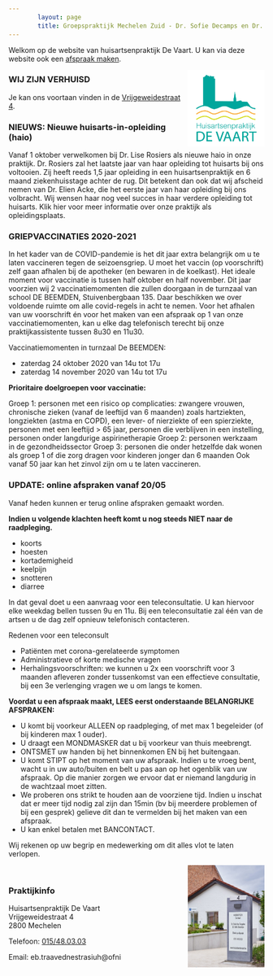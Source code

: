 ```yaml
---
        layout: page
        title: Groepspraktijk Mechelen Zuid - Dr. Sofie Decamps en Dr. Sofie Van Tongelen
---
```


Welkom op de website van huisartsenpraktijk De Vaart. U kan via deze website ook een <a href="http://www.introlution.be/clientwebsites/doctorwebsite_2/logincustom.aspx?domain=huisartsendevaart.be" target="_blank">afspraak maken</a>. 

<img src="/images/Logo_RGB.png" width="30%" align="right"/>

<h3> WIJ ZIJN VERHUISD</h3>
<p>
Je kan ons voortaan vinden in de <a href="locatie.html">Vrijgeweidestraat 4</a>.
</p>

### NIEUWS: Nieuwe huisarts-in-opleiding (haio)

Vanaf 1 oktober verwelkomen bij Dr. Lise Rosiers als nieuwe haio in onze praktijk. Dr. Rosiers zal het laatste jaar van haar opleiding tot huisarts bij ons voltooien. Zij heeft reeds 1,5 jaar opleiding in een huisartsenpraktijk en 6 maand ziekenhuisstage achter de rug. 
Dit betekent dan ook dat wij afscheid nemen van Dr. Elien Acke, die het eerste jaar van haar opleiding bij ons volbracht. Wij wensen haar nog veel succes in haar verdere opleiding tot huisarts. Klik hier voor meer informatie over onze praktijk als opleidingsplaats.

### GRIEPVACCINATIES 2020-2021

In het kader van de COVID-pandemie is het dit jaar extra belangrijk om u te laten vaccineren tegen de seizoensgriep. U moet het vaccin (op voorschrift) zelf gaan afhalen bij de apotheker (en bewaren in de koelkast). 
Het ideale moment voor vaccinatie is tussen half oktober en half november. Dit jaar voorzien wij 2 vaccinatiemomenten die zullen doorgaan in de turnzaal van school DE BEEMDEN, Stuivenbergbaan 135. Daar beschikken we over voldoende ruimte om alle covid-regels in acht te nemen. 
Voor het afhalen van uw voorschrift én voor het maken van een afspraak op 1 van onze vaccinatiemomenten, kan u elke dag telefonisch terecht bij onze praktijkassistente tussen 8u30 en 11u30. 

Vaccinatiemomenten in turnzaal De BEEMDEN:

- zaterdag 24 oktober 2020 van 14u tot 17u
- zaterdag 14 november 2020 van 14u tot 17u

**Prioritaire doelgroepen voor vaccinatie:**

Groep 1: personen met een risico op complicaties: zwangere vrouwen, chronische zieken (vanaf de leeftijd van 6 maanden) zoals hartziekten, longziekten (astma en COPD), een lever- of nierziekte of een spierziekte, personen met een leeftijd > 65 jaar, personen die verblijven in een instelling, personen onder langdurige aspirinetherapie
Groep 2: personen werkzaam in de gezondheidssector
Groep 3: personen die onder hetzelfde dak wonen als groep 1 of die zorg dragen voor kinderen jonger dan 6 maanden
Ook vanaf 50 jaar kan het zinvol zijn om u te laten vaccineren.

### UPDATE: online afspraken vanaf 20/05

Vanaf heden kunnen er terug online afspraken gemaakt worden. 

**Indien u volgende klachten heeft komt u nog steeds NIET naar de raadpleging.**

* koorts
* hoesten
* kortademigheid
* keelpijn
* snotteren
* diarree

In dat geval doet u een aanvraag voor een teleconsultatie. U kan hiervoor elke weekdag bellen tussen 9u en 11u. Bij een teleconsultatie zal één van de artsen u de dag zelf opnieuw telefonisch contacteren.

Redenen voor een teleconsult

* Patiënten met corona-gerelateerde symptomen
* Administratieve of korte medische vragen
* Herhalingsvoorschriften: we kunnen u 2x een voorschrift voor 3 maanden afleveren zonder tussenkomst van een effectieve consultatie, bij een 3e verlenging vragen we u om langs te komen.

**Voordat u een afspraak maakt, LEES eerst onderstaande BELANGRIJKE AFSPRAKEN:**

- U komt bij voorkeur ALLEEN op raadpleging, of met max 1 begeleider (of bij kinderen max 1 ouder).
- U draagt een MONDMASKER dat u bij voorkeur van thuis meebrengt.
- ONTSMET uw handen bij het binnenkomen EN bij het buitengaan.
- U komt STIPT op het moment van uw afspraak. Indien u te vroeg bent, wacht u in uw auto/buiten en belt u pas aan op het ogenblik van uw afspraak. Op die manier zorgen we ervoor dat er niemand langdurig in de wachtzaal moet zitten.
- We proberen ons strikt te houden aan de voorziene tijd. Indien u inschat dat er meer tijd nodig zal zijn dan 15min (bv bij meerdere problemen of bij een gesprek) gelieve dit dan te vermelden bij het maken van een afspraak.
- U kan enkel betalen met BANCONTACT.

Wij rekenen op uw begrip en medewerking om dit alles vlot te laten verlopen.

<img src="/images/photos/vrijgeweidestraat.jpg" width="30%" align="right"/>

<br>

### Praktijkinfo

<p>
Huisartsenpraktijk De Vaart<br>
Vrijgeweidestraat 4<br>
2800 Mechelen<br>
</p>
<p>
Telefoon: <a href="tel:015/48.03.03">015/48.03.03</a>
</p>

<p>
Email: <span class="doeeensraar">eb.traavednestrasiuh@ofni</span>
</p>